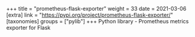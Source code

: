 +++
title = "prometheus-flask-exporter"
weight = 33
date = 2021-03-06
[extra]
link = "https://pypi.org/project/prometheus-flask-exporter/"
[taxonomies]
groups = ["pylib"]
+++
Python library - Prometheus metrics exporter for Flask

